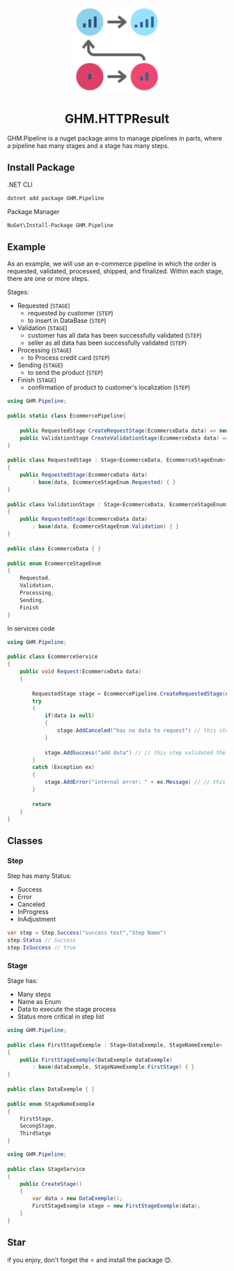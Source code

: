 <p align="center">
<img src="logo.png" alt="logo" width="200px"/>
</p>

<h1 align="center"> GHM.HTTPResult </h1>

GHM.Pipeline is a nuget package aims to manage pipelines in parts, where a pipeline has many stages and a stage has many steps.

## Install Package

.NET CLI

```sh
dotnet add package GHM.Pipeline
```

Package Manager

```sh
NuGet\Install-Package GHM.Pipeline
```

## Example

As an example, we will use an e-commerce pipeline in which the order is requested, validated, processed, shipped, and finalized. Within each stage, there are one or more steps.

Stages:

- Requested (`STAGE`)
  - requested by customer (`STEP`)
  - to insert in DataBase (`STEP`)
- Validation (`STAGE`)
  - customer has all data has been successfully validated (`STEP`)
  - seller as all data has been successfully validated (`STEP`)
- Processing (`STAGE`)
  - to Process credit card (`STEP`)
- Sending (`STAGE`)
  - to send the product (`STEP`)
- Finish (`STAGE`)
  - confirmation of product to customer's localization (`STEP`)

```csharp
using GHM.Pipeline;

public static class EcommercePipeline{

    public RequestedStage CreateRequestStage(EcommerceData data) => new(data);
    public ValidationStage CreateValidationStage(EcommerceData data) => new(data)
}

public class RequestedStage : Stage<EcommerceData, EcommerceStageEnum>
{
    public RequestedStage(EcommerceData data)
        : base(data, EcommerceStageEnum.Requested) { }
}

public class ValidationStage : Stage<EcommerceData, EcommerceStageEnum>
{
    public RequestedStage(EcommerceData data)
        : base(data, EcommerceStageEnum.Validation) { }
}

public class EcommerceData { }

public enum EcommerceStageEnum
{
    Requested,
    Validation,
    Processing,
    Sending,
    Finish
}
```

In services code

```csharp
using GHM.Pipeline;

public class EcommerceService
{
    public void Request(EcommerceData data)
    {

        RequestedStage stage = EcommercePipeline.CreateRequestedStage(data);
        try
        {
            if(data is null)
            {
                stage.AddCanceled("has no data to request") // this step canceled the stage
            }

            stage.AddSuccess("add data") // // this step validated the stage
        }
        catch (Exception ex)
        {
            stage.AddError("internal error: " + ex.Message) // // this step create a error to the stage
        }

        return
    }
}
```

## Classes

### Step

Step has many Status:

- Success
- Error
- Canceled
- InProgress
- InAdjustment

```csharp
var step = Step.Success("success test","Step Name")
step.Status // Success
step.IsSuccess // true
```

### Stage

Stage has:

- Many steps
- Name as Enum
- Data to execute the stage process
- Status more critical in step list

```csharp
using GHM.Pipeline;

public class FirstStageExemple : Stage<DataExemple, StageNameExemple>
{
    public FirstStageExemple(DataExemple dataExemple)
        : base(dataExemple, StageNameExemple.FirstStage) { }
}

public class DataExemple { }

public enum StageNameExemple
{
    FirstStage,
    SecongStage,
    ThirdSatge
}
```

```csharp
using GHM.Pipeline;

public class StageService
{
    public CreateStage()
    {
        var data = new DataExemple();
        FirstStageExemple stage = new FirstStageExemple(data);
    }
}
```

## Star

if you enjoy, don't forget the ⭐ and install the package 😊.
